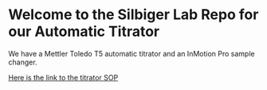 # Welcome to the Silbiger Lab Repo for our Automatic Titrator

We have a Mettler Toledo T5 automatic titrator and an InMotion Pro sample changer.

[Here is the link to the titrator SOP](Protocols/TitratorSOP.md)

